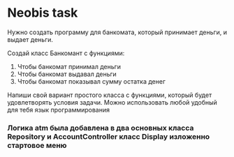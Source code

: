# Neobis task
Нужно создать программу для банкомата, который принимает деньги, и выдает деньги. 

Создай класс Банкомант с функциями: 

1. Чтобы банкомат принимал деньги
2. Чтобы банкомат выдавал деньги 
3. Чтобы банкомат показывал сумму остатка денег

Напиши свой вариант простого класса с функциями, который будет удовлетворять условия задачи.  Можно использовать любой удобный для тебя язык программирования 

### Логика atm была добавлена в два основных класса Repository и AccountController класс Display изложенно стартовое меню 
